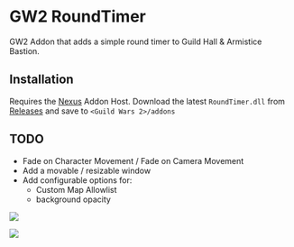 # GW2 RoundTimer

GW2 Addon that adds a simple round timer to Guild Hall & Armistice Bastion.

## Installation
Requires the [Nexus](https://raidcore.gg/Nexus) Addon Host.
Download the latest `RoundTimer.dll` from [Releases](https://github.com/jake-greygoose/GW2-RoundTimer/releases) and save to `<Guild Wars 2>/addons`


## TODO
- Fade on Character Movement / Fade on Camera Movement
- Add a movable / resizable window
- Add configurable options for:
  - Custom Map Allowlist
  - background opacity


![](https://i.imgur.com/Pdu65Co.png)

![](https://i.imgur.com/dZ6aZhu.png)
